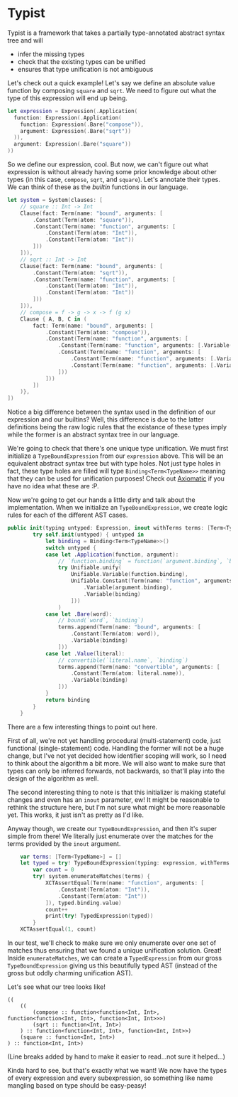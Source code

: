 # Typist

Typist is a framework that takes a partially type-annotated abstract syntax tree and will
- infer the missing types
- check that the existing types can be unified
- ensures that type unification is not ambiguous

Let's check out a quick example! Let's say we define an absolute value function by composing `square` and `sqrt`. We need to figure out what the type of this expression will end up being.
```swift
let expression = Expression(.Application(
  function: Expression(.Application(
    function: Expression(.Bare("compose")),
    argument: Expression(.Bare("sqrt"))
  )),
  argument: Expression(.Bare("square"))
))
```

So we define our expression, cool. But now, we can't figure out what expression is without already having some prior knowledge about other types (in this case, `compose`, `sqrt`, and `square`). Let's annotate their types. We can think of these as the *builtin* functions in our language.
```swift
let system = System(clauses: [
    // square :: Int -> Int
    Clause(fact: Term(name: "bound", arguments: [
        .Constant(Term(atom: "square")),
        .Constant(Term(name: "function", arguments: [
            .Constant(Term(atom: "Int")),
            .Constant(Term(atom: "Int"))
        ]))
    ])),
    // sqrt :: Int -> Int
    Clause(fact: Term(name: "bound", arguments: [
        .Constant(Term(atom: "sqrt")),
        .Constant(Term(name: "function", arguments: [
            .Constant(Term(atom: "Int")),
            .Constant(Term(atom: "Int"))
        ]))
    ])),
    // compose = f -> g -> x -> f (g x)
    Clause { A, B, C in (
        fact: Term(name: "bound", arguments: [
            .Constant(Term(atom: "compose")),
            .Constant(Term(name: "function", arguments: [
                .Constant(Term(name: "function", arguments: [.Variable(B), .Variable(C)])),
                .Constant(Term(name: "function", arguments: [
                    .Constant(Term(name: "function", arguments: [.Variable(A), .Variable(B)])),
                    .Constant(Term(name: "function", arguments: [.Variable(A), .Variable(C)]))
                ]))
            ]))
        ])
    )},
])
```

Notice a big difference between the syntax used in the definition of our expression and our builtins? Well, this difference is due to the latter definitions being the raw logic rules that the existance of these types imply while the former is an abstract syntax tree in our language.

We're going to check that there's one unique type unification. We must first initialize a `TypeBoundExpression` from our `expression` above. This will be an equivalent abstract syntax tree but with type holes. Not just type holes in fact, these type holes are filled will type `Binding<Term<TypeName>>` meaning that they can be used for unification purposes! Check out [Axiomatic](https://github.com/jadengeller/axiomatic) if you have no idea what these are :P.

Now we're going to get our hands a little dirty and talk about the implementation. When we initialize an `TypeBoundExpression`, we create logic rules for each of the different AST cases.
```swift
public init(typing untyped: Expression, inout withTerms terms: [Term<TypeName>]) throws {
        try self.init(untyped) { untyped in
            let binding = Binding<Term<TypeName>>()
            switch untyped {
            case let .Application(function, argument):
                // `function.binding` = function(`argument.binding`, `binding`)
                try Unifiable.unify(
                    Unifiable.Variable(function.binding),
                    Unifiable.Constant(Term(name: "function", arguments: [
                        .Variable(argument.binding),
                        .Variable(binding)
                    ]))
                )
            case let .Bare(word):
                // bound(`word`, `binding`)
                terms.append(Term(name: "bound", arguments: [
                    .Constant(Term(atom: word)),
                    .Variable(binding)
                ]))
            case let .Value(literal):
                // convertible(`literal.name`, `binding`)
                terms.append(Term(name: "convertible", arguments: [
                    .Constant(Term(atom: literal.name)),
                    .Variable(binding)
                ]))
            }
            return binding
        }
    }
```

There are a few interesting things to point out here.

First of all, we're not yet handling procedural (multi-statement) code, just functional (single-statement) code. Handling the former will not be a huge change, but I've not yet decided how identifier scoping will work, so I need to think about the algorithm a bit more. We will also want to make sure that types can only be inferred forwards, not backwards, so that'll play into the design of the algorithm as well.

The second interesting thing to note is that this initializer is making stateful changes and even has an `inout` parameter, ew! It might be reasonable to rethink the structure here, but I'm not sure what might be more reasonable yet. This works, it just isn't as pretty as I'd like.

Anyway though, we create our `TypeBoundExpression`, and then it's super simple from there! We literally just enumerate over the matches for the terms provided by the `inout` argument.
```swift
    var terms: [Term<TypeName>] = []
    let typed = try! TypeBoundExpression(typing: expression, withTerms: &terms)
        var count = 0
        try! system.enumerateMatches(terms) {
            XCTAssertEqual(Term(name: "function", arguments: [
                .Constant(Term(atom: "Int")), 
                .Constant(Term(atom: "Int"))
            ]), typed.binding.value)
            count++
            print(try! TypedExpression(typed))
        }
    XCTAssertEqual(1, count)
```

In our test, we'll check to make sure we only enumerate over one set of matches thus ensuring that we found a unique unification solution. Great! Inside `enumerateMatches`, we can create a `TypedExpression` from our gross `TypeBoundExpression` giving us this beautifully typed AST (instead of the gross but oddly charming unification AST).

Let's see what our tree looks like!
```
((
    ((
        (compose :: function<function<Int, Int>, function<function<Int, Int>, function<Int, Int>>>)
        (sqrt :: function<Int, Int>)
    ) :: function<function<Int, Int>, function<Int, Int>>)
    (square :: function<Int, Int>)
) :: function<Int, Int>)
```
(Line breaks added by hand to make it easier to read...not sure it helped...)

Kinda hard to see, but that's exactly what we want! We now have the types of every expression and every subexpression, so something like name mangling based on type should be easy-peasy!

